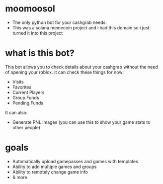 # moomoosol
 - The only python bot for your cashgrab needs.
 - This was a solana memecoin project and i had this domain so i just turned it into this project

# what is this bot?
This bot allows you to check details about your cashgrab without the need of opening your roblox.
It can check these things for now:
  - Visits
  - Favorites
  - Current Players
  - Group Funds
  - Pending Funds

It can also:
  - Generate PNL images (you can use this to show your game stats to other people)
  


# goals
  - Automatically upload gamepasses and games with templates
  - Ability to add multiple games and groups
  - Ability to remotely change game info
  - & more
  
  
